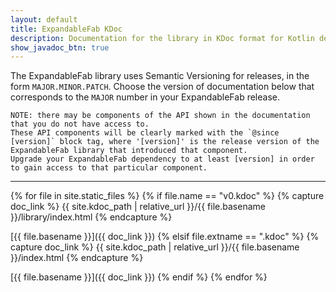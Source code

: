 ```yaml
---
layout: default
title: ExpandableFab KDoc
description: Documentation for the library in KDoc format for Kotlin developers.
show_javadoc_btn: true
---
```


The ExpandableFab library uses Semantic Versioning for releases, in the form `MAJOR.MINOR.PATCH`. Choose the version of documentation below that corresponds to the `MAJOR` number in your ExpandableFab release.

```
NOTE: there may be components of the API shown in the documentation that you do not have access to. 
These API components will be clearly marked with the `@since [version]` block tag, where '[version]' is the release version of the ExpandableFab library that introduced that component. 
Upgrade your ExpandableFab dependency to at least [version] in order to gain access to that particular component.
```

---

{% for file in site.static_files %}
{% if file.name == "v0.kdoc" %}
  {% capture doc_link %}
  {{ site.kdoc_path | relative_url }}/{{ file.basename }}/library/index.html
  {% endcapture %}
  
  [{{ file.basename }}]({{ doc_link }})
{% elsif file.extname == ".kdoc" %}
  {% capture doc_link %}
  {{ site.kdoc_path | relative_url }}/{{ file.basename }}/index.html
  {% endcapture %}
  
  [{{ file.basename }}]({{ doc_link }})
{% endif %}
{% endfor %}